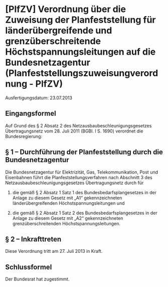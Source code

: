 # [PlfZV] Verordnung über die Zuweisung der Planfeststellung für länderübergreifende und grenzüberschreitende Höchstspannungsleitungen auf die Bundesnetzagentur  (Planfeststellungszuweisungverordnung - PlfZV)

Ausfertigungsdatum: 23.07.2013

 

## Eingangsformel

Auf Grund des § 2 Absatz 2 des Netzausbaubeschleunigungsgesetzes Übertragungsnetz vom 28. Juli 2011 (BGBl. I S. 1690) verordnet die Bundesregierung:


## § 1 – Durchführung der Planfeststellung durch die Bundesnetzagentur

Die Bundesnetzagentur für Elektrizität, Gas, Telekommunikation, Post und Eisenbahnen führt die Planfeststellungsverfahren nach Abschnitt 3 des Netzausbaubeschleunigungsgesetzes Übertragungsnetz durch für

1. die gemäß § 2 Absatz 1 Satz 1 des Bundesbedarfsplangesetzes in der Anlage zu diesem Gesetz mit „A1“ gekennzeichneten länderübergreifenden Höchstspannungsleitungen und

2. die gemäß § 2 Absatz 1 Satz 2 des Bundesbedarfsplangesetzes in der Anlage zu diesem Gesetz mit „A2“ gekennzeichneten grenzüberschreitenden Höchstspannungsleitungen.


## § 2 – Inkrafttreten

Diese Verordnung tritt am 27. Juli 2013 in Kraft.


## Schlussformel

Der Bundesrat hat zugestimmt.
